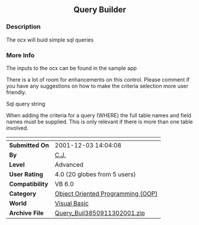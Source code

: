 ﻿<div align="center">

## Query Builder


</div>

### Description

The ocx will buid simple sql queries
 
### More Info
 
The inputs to the ocx can be found in the sample app

There is a lot of room for enhancements on this control. Please comment if you have any suggestions on how to make the criteria selection more user friendly.

Sql query string

When adding the criteria for a query (WHERE) the full table names and field names must be supplied. This is only relevant if there is more than one table involved.


<span>             |<span>
---                |---
**Submitted On**   |2001-12-03 14:04:08
**By**             |[C\.J\.](https://github.com/Planet-Source-Code/PSCIndex/blob/master/ByAuthor/c-j.md)
**Level**          |Advanced
**User Rating**    |4.0 (20 globes from 5 users)
**Compatibility**  |VB 6\.0
**Category**       |[Object Oriented Programming \(OOP\)](https://github.com/Planet-Source-Code/PSCIndex/blob/master/ByCategory/object-oriented-programming-oop__1-47.md)
**World**          |[Visual Basic](https://github.com/Planet-Source-Code/PSCIndex/blob/master/ByWorld/visual-basic.md)
**Archive File**   |[Query\_Buil3850911302001\.zip](https://github.com/Planet-Source-Code/c-j-query-builder__1-29344/archive/master.zip)









